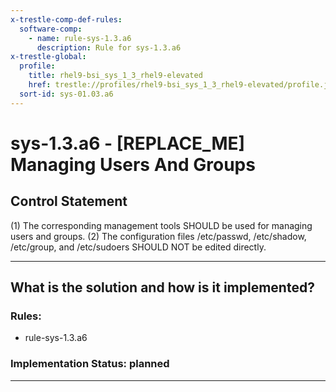 ```yaml
---
x-trestle-comp-def-rules:
  software-comp:
    - name: rule-sys-1.3.a6
      description: Rule for sys-1.3.a6
x-trestle-global:
  profile:
    title: rhel9-bsi_sys_1_3_rhel9-elevated
    href: trestle://profiles/rhel9-bsi_sys_1_3_rhel9-elevated/profile.json
  sort-id: sys-01.03.a6
---
```


# sys-1.3.a6 - \[REPLACE_ME\] Managing Users And Groups

## Control Statement

(1) The corresponding management tools SHOULD be used for managing users and groups. (2) The
configuration files /etc/passwd, /etc/shadow, /etc/group, and /etc/sudoers SHOULD NOT be
edited directly.

______________________________________________________________________

## What is the solution and how is it implemented?

<!-- For implementation status enter one of: implemented, partial, planned, alternative, not-applicable -->

<!-- Note that the list of rules under ### Rules: is read-only and changes will not be captured after assembly to JSON -->

<!-- Add control implementation description here for control: sys-1.3.a6 -->

### Rules:

  - rule-sys-1.3.a6

### Implementation Status: planned

______________________________________________________________________

